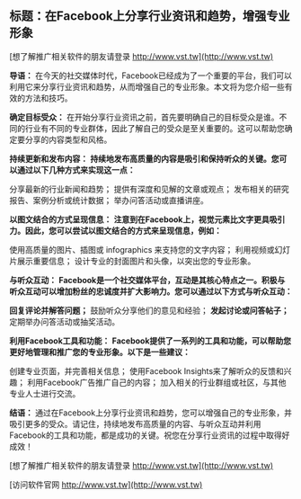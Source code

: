 ## **标题：在Facebook上分享行业资讯和趋势，增强专业形象**

[想了解推广相关软件的朋友请登录 http://www.vst.tw](http://www.vst.tw)

**导语：**
在今天的社交媒体时代，Facebook已经成为了一个重要的平台，我们可以利用它来分享行业资讯和趋势，从而增强自己的专业形象。本文将为您介绍一些有效的方法和技巧。

**确定目标受众：**
在开始分享行业资讯之前，首先要明确自己的目标受众是谁。不同的行业有不同的专业群体，因此了解自己的受众是至关重要的。这可以帮助您确定要分享的内容类型和风格。

**持续更新和发布内容：**
**持续地发布高质量的内容是吸引和保持听众的关键。您可以通过以下几种方式来实现这一点：**

分享最新的行业新闻和趋势；
提供有深度和见解的文章或观点；
发布相关的研究报告、案例分析或统计数据；
举办问答活动或直播讲座。

**以图文结合的方式呈现信息：**
**注意到在Facebook上，视觉元素比文字更具吸引力。因此，您可以尝试以图文结合的方式来呈现信息，例如：**

使用高质量的图片、插图或 infographics 来支持您的文字内容；
利用视频或幻灯片展示重要信息；
设计专业的封面图片和头像，以突出您的专业形象。

**与听众互动：**
**Facebook是一个社交媒体平台，互动是其核心特点之一。积极与听众互动可以增加粉丝的忠诚度并扩大影响力。您可以通过以下方式与听众互动：**

**回复评论并解答问题；**
鼓励听众分享他们的意见和经验；
**发起讨论或问答帖子；**
定期举办问答活动或抽奖活动。

**利用Facebook工具和功能：**
**Facebook提供了一系列的工具和功能，可以帮助您更好地管理和推广您的专业形象。以下是一些建议：**

创建专业页面，并完善相关信息；
使用Facebook Insights来了解听众的反馈和兴趣；
利用Facebook广告推广自己的内容；
加入相关的行业群组或社区，与其他专业人士进行交流。

**结语：**
通过在Facebook上分享行业资讯和趋势，您可以增强自己的专业形象，并吸引更多的受众。请记住，持续地发布高质量的内容、与听众互动并利用Facebook的工具和功能，都是成功的关键。祝您在分享行业资讯的过程中取得好成效！

[想了解推广相关软件的朋友请登录 http://www.vst.tw](http://www.vst.tw)


[访问软件官网 http://www.vst.tw](http://www.vst.tw)
